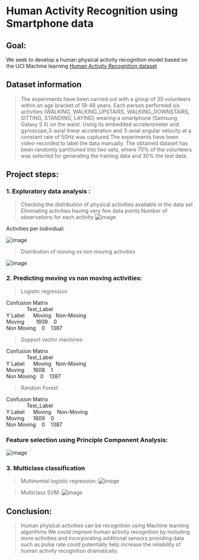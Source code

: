 # Human Activity Recognition using Smartphone data
## Goal: 
We seek to develop a human physical activity recognition model based on the UCI Machine learning [Human Activity Recognition dataset ](https://archive.ics.uci.edu/ml/datasets/Human+Activity+Recognition+Using+Smartphones)

## Dataset information

> The experiments have been carried out with a group of 30 volunteers within an age bracket of 19-48 years. 
> Each person performed six activities (WALKING, WALKING_UPSTAIRS, WALKING_DOWNSTAIRS, SITTING, STANDING, LAYING) wearing a smartphone (Samsung Galaxy S II) on the waist.
> Using its embedded accelerometer and gyroscope,3-axial linear acceleration and 3-axial angular velocity at a constant rate of 50Hz was captured
> The experiments have been video-recorded to label the data manually. The obtained dataset has been randomly partitioned into two sets, where 70% of the volunteers was selected for generating the training data and 30% the test data.

## Project steps:
### 1. Exploratory data analysis : 
> Checking the distribution of physical activities available in the data set
> Eliminating activities having very few data points
Number of observations for each activity 
![image](https://user-images.githubusercontent.com/60999947/106921137-b412cf00-66d9-11eb-846d-bcc1171f723b.png)

Activities per individual: 

![image](https://user-images.githubusercontent.com/60999947/106921277-ddcbf600-66d9-11eb-9b1c-72e901bf75ed.png)

> Distribution of moving vs non moving activities

![image](https://user-images.githubusercontent.com/60999947/106921490-0fdd5800-66da-11eb-8480-735a542faba2.png)

### 2. Predicting moving vs non moving activities:
> Logistic regression

Confusion Matrix\
&nbsp;&nbsp;&nbsp;&nbsp;&nbsp;&nbsp; &nbsp; &nbsp;&nbsp; &nbsp; Test_Label\
Y Label &nbsp;&nbsp;&nbsp;&nbsp; Moving &nbsp;&nbsp;Non-Moving\
Moving &nbsp; &nbsp; &nbsp;&nbsp; 1609  &nbsp;&nbsp;      0\
Non Moving &nbsp;&nbsp;  0  &nbsp;&nbsp; 1387

> Support vector machines

Confusion Matrix \
&nbsp;&nbsp;&nbsp;&nbsp;&nbsp;&nbsp; &nbsp; &nbsp;&nbsp; &nbsp;  Test_Label\
Y Label &nbsp;&nbsp;&nbsp;&nbsp; Moving &nbsp;&nbsp;Non-Moving\
Moving &nbsp;&nbsp;&nbsp;&nbsp;    1608   &nbsp;&nbsp;     1\
Non Moving &nbsp; 0    &nbsp;&nbsp;     1387

> Random Forest

Confusion Matrix\
&nbsp;&nbsp;&nbsp;&nbsp;&nbsp;&nbsp; &nbsp; &nbsp;&nbsp; &nbsp;  Test_Label\
Y Label &nbsp;&nbsp;&nbsp;&nbsp;   Moving   &nbsp;&nbsp;   Non-Moving\
Moving &nbsp;&nbsp;&nbsp;&nbsp;   1609     &nbsp;&nbsp;   0\
Non Moving &nbsp;&nbsp; 0   &nbsp;&nbsp;      1387

### Feature selection using Principle Component Analysis:

![image](https://user-images.githubusercontent.com/60999947/106923723-5fbd1e80-66dc-11eb-812c-faa9c745f2af.png)


### 3. Multiclass classification

> Multinomial logistic regression:
![image](https://user-images.githubusercontent.com/60999947/106924599-3650c280-66dd-11eb-9fd1-8bab5141ef62.png)

> Multiclass SVM:
![image](https://user-images.githubusercontent.com/60999947/106924193-d78b4900-66dc-11eb-8236-b5c206279aae.png)

## Conclusion:

> Human physical activities can be recognition using Machine learning algorithms
> We could improve human activity recognition by including more activities and incorporating additional sensors providing data such as pulse rate could potentially help increase the reliability of  human activity recognition dramatically.

